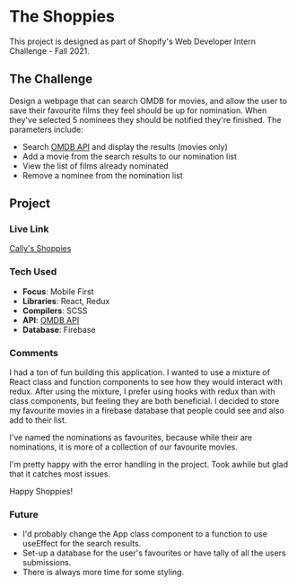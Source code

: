 # The Shoppies

This project is designed as part of Shopify's Web Developer Intern Challenge - Fall 2021.

## The Challenge

Design a webpage that can search OMDB for movies, and allow the user to save their favourite films they feel should be up for nomination. When they've selected 5 nominees they should be notified they're finished. The parameters include:

<ul>
  <li>Search <a href="https://www.omdbapi.com/">OMDB API</a> and display the results (movies only)</li>
  <li>Add a movie from the search results to our nomination list</li>
  <li>View the list of films already nominated</li>
  <li>Remove a nominee from the nomination list</li>
</ul>

## Project

### Live Link

<a href="https://callyhobbes.github.io/the-shoppies/">Cally's Shoppies</a>

### Tech Used

<ul>
  <li><strong>Focus</strong>: Mobile First</li>
  <li><strong>Libraries</strong>: React, Redux </li>
  <li><strong>Compilers</strong>: SCSS</li>
  <li><strong>API</strong>: <a href="https://www.omdbapi.com/">OMDB API</a></li>
  <li><strong>Database</strong>: Firebase</li>
</ul>






### Comments

I had a ton of fun building this application. I wanted to use a mixture of React class and function components to see how they would interact with redux. After using the mixture, I prefer using hooks with redux than with class components, but feeling they are both beneficial. I decided to store my favourite movies in a firebase database that people could see and also add to their list.

I've named the nominations as favourites, because while their are nominations, it is more of a collection of our favourite movies. 

I'm pretty happy with the error handling in the project. Took awhile but glad that it catches most issues.

Happy Shoppies!

### Future

<ul>
  <li>I'd probably change the App class component to a function to use useEffect for the search results.</li>
  <li>Set-up a database for the user's favourites or have tally of all the users submissions.</li>
  <li>There is always more time for some styling.</li>
</ul>


